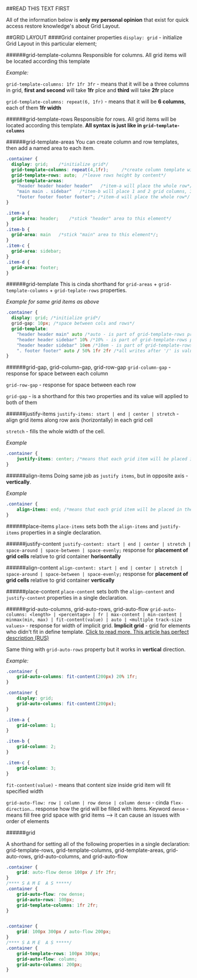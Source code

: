 ##READ THIS TEXT FIRST

All of the information below is **only my personal opinion** that exist for quick access restore knowledge's about Grid Layout. 

##GRID LAYOUT
####Grid container properties
`display: grid` - initialize Grid Layout in this particular element;

######grid-template-columns 
Responsible for columns. All grid items will be located according this template

*Example:*

`grid-template-columns: 1fr 1fr 3fr` - means that it will be a three columns in grid, **first and second** will take **1fr** plce and **third** will take **2fr** place 

`grid-template-columns: repeat(6, 1fr)` - means that it will be **6 columns**, each of them **1fr width**

######grid-template-rows
Responsible for rows. All grid items will be located according this template.
**All syntax is just like in `grid-template-columns`**

######grid-template-areas
You can create column and row templates, then add a named area to each item. 

```css
.container {
  display: grid;    /*initialize grid*/
  grid-template-columns: repeat(4,1fr);     /*create column template with 4 columns 1fr width*/
  grid-template-rows: auto;  /*leave rows height by content*/
  grid-template-areas: 
    "header header header header"   /*item-a will place the whole row*/
    "main main . sidebar"   /*item-b will place 1 and 2 grid columns, 3 grid column will be empty, sidebar will place 4 grid column*/
    "footer footer footer footer"; /*item-d will place the whole row*/
}

.item-a {
  grid-area: header;    /*stick "header" area to this element*/
}
.item-b {
  grid-area: main   /*stick "main" area to this element*/;
}
.item-c {
  grid-area: sidebar;
}
.item-d {
  grid-area: footer;
}
```
######grid-template
This is cinda shorthand for `grid-areas` + `grid-template-columns` + `grid-teplate-rows` properties.

*Example for same grid items as above*
```css
.container {
  display: grid; /*initialize grid*/
  grid-gap: 10px; /*space between cols and rows*/
  grid-template: 
    "header header main" auto /*auto - is part of grid-template-rows property*/
    "header header sidebar" 10% /*10% - is part of grid-template-rows property*/
    "header header sidebar" 10em /*10em - is part of grid-template-rows property*/
    ". footer footer" auto / 50% 1fr 2fr /*all writes after '/' is value of grid-template-columns property*/;
}

```

######grid-gap, grid-column-gap, grid-row-gap
`grid-column-gap` - response for space between each column

`grid-row-gap` - response for space between each row

`grid-gap` - is a shorthand for this two properties and its value will applied to both of them

######justify-items
`justify-items: start | end | center | stretch` - align grid items along row axis (horizontally) in each grid cell

`stretch` - fills the whole width of the cell.

*Example*
```css
.container {
    justify-items: center; /*means that each grid item will be placed in the center of the each grid cell*/
}
```

######align-items
Doing same job as `justify items`, but in opposite axis - **vertically**.

*Example*
```css
.container {
    align-items: end; /*means that each grid item will be placed in the center of the each grid cell*/
}
```

######place-items
`place-items` sets both the `align-items` and `justify-items` properties in a single declaration.

######justify-content
`justify-content: start | end | center | stretch | space-around | space-between | space-evenly;`
response for **placement of grid cells** relative to grid container **horisontally**

######align-content
`align-content: start | end | center | stretch | space-around | space-between | space-evenly;`
response for **placement of grid cells** relative to grid container **vertically**

######place-content
`place-content` sets both the `align-content` and `justify-content` properties in a single declaration.

######grid-auto-columns, grid-auto-rows, grid-auto-flow
`grid-auto-columns: <length> | <percentage> | fr | max-content | min-content | minmax(min, max) | fit-content(value) | auto | <multiple track-size values>` - response for width of implicit grid. **Implicit grid** - grid for elements who didn't fit in define template. [Click to read more. This article has perfect description (RUS)](https://abraxabra.ru/blog/css/css-grid-a-detailed-guide-with-examples-gridam/)

Same thing with `grid-auto-rows` property but it works in **vertical** direction.

*Example:*

```css
.container {
    grid-auto-columns: fit-content(200px) 20% 1fr; 
}
```

```css
.container {
    display: grid;
    grid-auto-columns: fit-content(200px); 
}

.item-a {
    grid-column: 1;
}

.item-b {
    grid-column: 2;
}

.item-c {
    grid-column: 3;
}
```

`fit-content(value)` - means that content size inside grid item will fit specified width

`grid-auto-flow: row | column | row dense | column dense` - cinda `flex-direction`... response how the grid will be filled with items. Keyword `dense` - means fill free grid space with grid items --> it can cause an issues with order of elements

######grid

A shorthand for setting all of the following properties in a single declaration: grid-template-rows, grid-template-columns, grid-template-areas, grid-auto-rows, grid-auto-columns, and grid-auto-flow

```css
.container {
    grid: auto-flow dense 100px / 1fr 2fr;
}
/**** S A M E  A S *****/  
.container {
    grid-auto-flow: row dense;
    grid-auto-rows: 100px;
    grid-template-columns: 1fr 2fr;
}


.container {
    grid: 100px 300px / auto-flow 200px;
}
/**** S A M E  A S *****/  
.container {
    grid-template-rows: 100px 300px;
    grid-auto-flow: column;
    grid-auto-columns: 200px;
}
```

